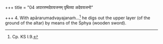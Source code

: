 +++
title = "04 अपाररुमदेवयजनम् पृथिव्या अदेवयजनो"

+++
4. With apārarumadvayajanaṁ...[^1] he digs out the upper layer (of the ground of the altar) by means of the Sphya (wooden sword).  

[^1]: Cp. KS I.9.  
